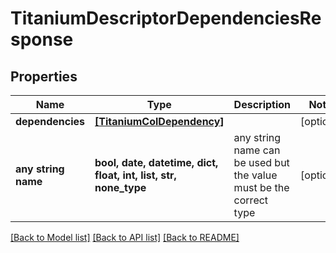 # TitaniumDescriptorDependenciesResponse


## Properties
Name | Type | Description | Notes
------------ | ------------- | ------------- | -------------
**dependencies** | [**[TitaniumColDependency]**](TitaniumColDependency.md) |  | [optional] 
**any string name** | **bool, date, datetime, dict, float, int, list, str, none_type** | any string name can be used but the value must be the correct type | [optional]

[[Back to Model list]](../README.md#documentation-for-models) [[Back to API list]](../README.md#documentation-for-api-endpoints) [[Back to README]](../README.md)


